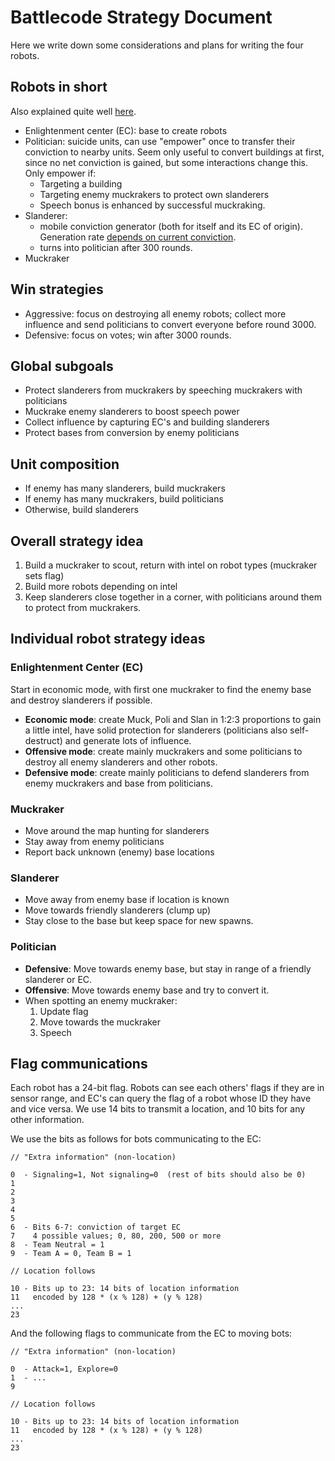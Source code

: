 # Battlecode Strategy Document

Here we write down some considerations and plans for writing the four robots.

## Robots in short

Also explained quite well [here](https://2021.battlecode.org/specs/specs.md.html).

- Enlightenment center (EC): base to create robots
- Politician: suicide units, can use "empower" once to transfer their conviction to nearby units. Seem only useful to convert buildings at first, since no net conviction is gained, but some interactions change this. Only empower if:
  - Targeting a building
  - Targeting enemy muckrakers to protect own slanderers
  - Speech bonus is enhanced by successful muckraking.
- Slanderer:
  - mobile conviction generator (both for itself and its EC of origin). Generation rate [depends on current conviction](https://www.wolframalpha.com/input/?i=plot+%281%2F50+%2B+0.03+*+e%5E%28-0.001*x%29%29+*+x+from+x%3D0+to+1000).
  - turns into politician after 300 rounds.
- Muckraker

## Win strategies

- Aggressive: focus on destroying all enemy robots; collect more influence and send politicians to convert everyone before round 3000.
- Defensive: focus on votes; win after 3000 rounds.

## Global subgoals

- Protect slanderers from muckrakers by speeching muckrakers with politicians
- Muckrake enemy slanderers to boost speech power
- Collect influence by capturing EC's and building slanderers
- Protect bases from conversion by enemy politicians

## Unit composition

- If enemy has many slanderers, build muckrakers
- If enemy has many muckrakers, build politicians
- Otherwise, build slanderers

## Overall strategy idea

1. Build a muckraker to scout, return with intel on robot types (muckraker sets flag)
2. Build more robots depending on intel
3. Keep slanderers close together in a corner, with politicians around them to protect from muckrakers.

## Individual robot strategy ideas

### Enlightenment Center (EC)

Start in economic mode, with first one muckraker to find the enemy base and destroy slanderers if possible.

- **Economic mode**: create Muck, Poli and Slan in 1:2:3 proportions to gain a little intel, have solid protection for slanderers (politicians also self-destruct) and generate lots of influence.
- **Offensive mode**: create mainly muckrakers and some politicians to destroy all enemy slanderers and other robots.
- **Defensive mode**: create mainly politicians to defend slanderers from enemy muckrakers and base from politicians.

### Muckraker

- Move around the map hunting for slanderers
- Stay away from enemy politicians
- Report back unknown (enemy) base locations

### Slanderer

- Move away from enemy base if location is known
- Move towards friendly slanderers (clump up)
- Stay close to the base but keep space for new spawns.

### Politician

- **Defensive**: Move towards enemy base, but stay in range of a friendly slanderer or EC.
- **Offensive**: Move towards enemy base and try to convert it.
- When spotting an enemy muckraker:
  1. Update flag
  2. Move towards the muckraker
  3. Speech

## Flag communications

Each robot has a 24-bit flag. Robots can see each others' flags if they are in sensor range, and EC's can query the flag of a robot whose ID they have and vice versa. We use 14 bits to transmit a location, and 10 bits for any other information.

We use the bits as follows for bots communicating to the EC:

```
// "Extra information" (non-location)

0  - Signaling=1, Not signaling=0  (rest of bits should also be 0)
1
2
3
4
5
6  - Bits 6-7: conviction of target EC
7    4 possible values; 0, 80, 200, 500 or more
8  - Team Neutral = 1
9  - Team A = 0, Team B = 1

// Location follows

10 - Bits up to 23: 14 bits of location information
11   encoded by 128 * (x % 128) + (y % 128)   
...
23
```

And the following flags to communicate from the EC to moving bots:

```
// "Extra information" (non-location)

0  - Attack=1, Explore=0
1  - ...
9

// Location follows

10 - Bits up to 23: 14 bits of location information
11   encoded by 128 * (x % 128) + (y % 128)   
...
23
```
